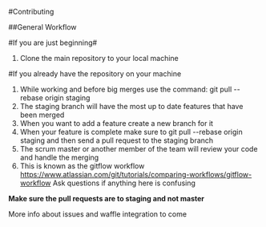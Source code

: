 #Contributing

##General Workflow

#If you are just beginning#

1. Clone the main repository to your local machine


#If you already have the repository on your machine

1. While working and before big merges use the command: git pull --rebase origin staging 
2. The staging branch will have the most up to date features that have been merged
3. When you want to add a feature create a new branch for it
4. When your feature is complete make sure to git pull --rebase origin staging and then send a pull request to the staging branch
5. The scrum master or another member of the team will review your code and handle the merging
6. This is known as the gitflow workflow https://www.atlassian.com/git/tutorials/comparing-workflows/gitflow-workflow Ask questions if anything here is confusing

**Make sure the pull requests are to staging and not master**

More info about issues and waffle integration to come
